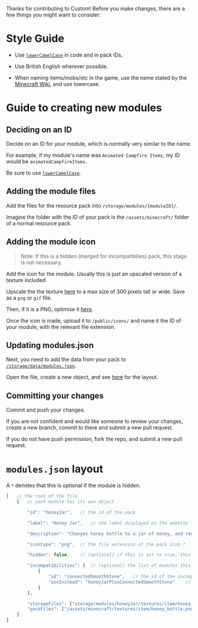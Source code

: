 Thanks for contributing to Custom! Before you make changes, there are a few things you might want to consider:



# Style Guide


* Use [`lowerCamelCase`](http://wiki.c2.com/?LowerCamelCase) in code and in pack IDs.

* Use British English wherever possible.

* When naming items/mobs/etc in the game, use the name stated by the [Minecraft Wiki](https://minecraft.gamepedia.com/Minecraft_Wiki), and use lowercase.



# Guide to creating new modules

## Deciding on an ID

Decide on an ID for your module, which is normally very similar to the name. 

For example, if my module's name was `Animated Campfire Items`, my ID would be `animatedCampfireItems`.

Be sure to use [`lowerCamelCase`](http://wiki.c2.com/?LowerCamelCase).

## Adding the module files

Add the files for the resource pack into `/storage/modules/[moduleID]/`.

Imagine the folder with the ID of your pack is the `/assets/minecraft/` folder of a normal resource pack.

## Adding the module icon

> Note: If this is a hidden (merged for incompatibilies) pack, this stage is not necessary. 

Add the icon for the module. Usually this is just an upscaled version of a texture included.

Upscale the the texture [here](https://lospec.com/pixel-art-scaler/) to a max size of 300 pixels tall or wide. Save as a `png` or `gif` file.

Then, if it is a PNG, optimise it [here](https://tinypng.com/).

Once the icon is made, upload it to `/public/icons/` and name it the ID of your module, with the relevant file extension.

## Updating modules.json

Next, you need to add the data from your pack to [`/storage/data/modules.json`](https://github.com/LittleImprovementsCustom/LittleImprovementsCustom/blob/master/storage/data/modules.json).

Open the file, create a new object, and see [here](https://github.com/LittleImprovementsCustom/LittleImprovementsCustom/blob/master/CONTRIBUTING.md#modulesjson-layout) for the layout.

## Committing your changes

Commit and push your changes.

If you are not confident and would like someone to review your changes, create a new branch, commit to there and submit a new pull request.

If you do not have push permission, fork the repo, and submit a new pull request.



# `modules.json` layout

A `*` denotes that this is optional if the module is hidden.

```js
[	// the root of the file
    {	// each module has its own object

        "id": "honeyJar",	// the id of the pack

        "label": "Honey Jar",	// the label displayed on the website *

        "description": "Changes honey bottle to a jar of honey, and renames the item.",	// the description displayed on the website *

        "icontype": "png",	// the file extension of the pack icon *

		"hidden": false,	// [optional] if this is set to true, this pack will not be displayed on the website. used for invisible merged packs

        "incompatibilities": [	// [optional] the list of modules this is incompatible with
            {
				"id": "connectedSmoothStone",	// the id of the incompatible pack
				"useInstead": "honeyJarPlusConnectedSmoothStone"	// the id of the pack to replace the two incompatible packs with
            }
        ],

        "storageFiles": ["storage/modules/honeyJar/textures/item/honey_bottle.png"],	// the file paths of the module's files in storage
        "packFiles": ["/assets/minecraft/textures/item/honey_bottle.png"]	// the file paths of the assets in a resource pack
    }
]
```
